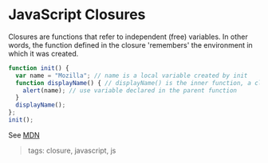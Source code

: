 # JavaScript Closures

Closures are functions that refer to independent (free) variables. In other words, the function defined in the closure 'remembers' the environment in which it was created.

```js
function init() {
  var name = "Mozilla"; // name is a local variable created by init
  function displayName() { // displayName() is the inner function, a closure
    alert(name); // use variable declared in the parent function    
  }
  displayName();    
};
init();
```

See [MDN](https://developer.mozilla.org/en-US/docs/Web/JavaScript/Closures)

> tags: closure, javascript, js